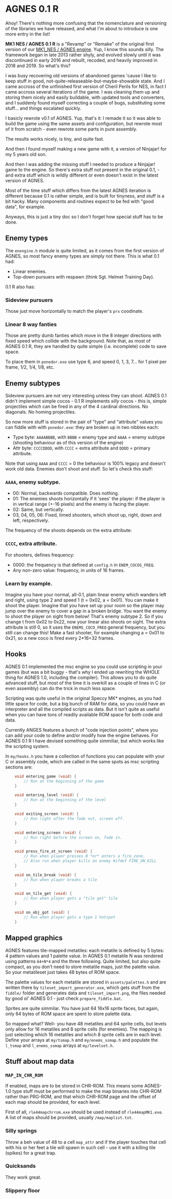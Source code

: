 # AGNES 0.1 R

Ahoy! There's nothing more confusing that the nomenclature and versioning of the libraries we have released, and what I'm about to introduce is one more entry in the list!

**MK1 NES / AGNES 0.1 R** is a "Revamp" or "Remake" of the original first version of our [MK1_NES / AGNES engine](https://github.com/mojontwins/MK1_NES). Yup, I know this sounds silly. The framework began in late 2013 rather shyly, and evolved slowly until it was discontinued in early 2016 and rebuilt, recoded, and heavily improved in 2018 and 2019. So what's this?

I was busy recovering old versions of abandoned games 'cause I like to keep stuff in good, not-quite-releaseable-but-maybe-showable state. And I came accross of the unfinished first version of Cheril Perils for NES, in fact I came accross several iterations of the game. I was cleaning them up and storing them nicely and easily buildable, with updated tools and converters, and I suddenly found myself correcting a couple of bugs, substituting some stuff... and things escalated quickly.

I basicly rewrote v0.1 of AGNES. Yup, that's it: I remade it so it was able to build the game using the same assets and configuration, but rewrote most of it from scratch - even rewrote some parts in pure assembly.

The results works nicely, is tiny, and quite fast.

And then I found myself making a new game with it, a version of Ninjajar! for my 5 years old son.

And then I was adding the missing stuff I needed to produce a Ninjajar! game to the engine. So there's extra stuff not present in the original 0.1, - and extra stuff which is wildly different or even doesn't exist in the latest version of AGNES.

Most of the time stuff which differs from the latest AGNES iteration is different because 0.1 is rather simple, and is built for tinyness, and stuff is a bit hacky. Many components and routines expect to be fed with "good data", for example.

Anyways, this is just a tiny doc so I don't forget how special stuff has to be done.

## Enemy types

The `enengine.h` module is quite limited, as it comes from the first version of AGNES, so most fancy enemy types are simply not there. This is what 0.1 had:

- Linear enemies. 
- Top-down pursuers with respawn (think Sgt. Helmet Training Day).

0.1 R also has:

### Sideview pursuers

Those just move horizontally to match the player's `prx` coodinate.

### Linear 8 way fanties

Those are pretty dumb fanties which move in the 8 integer directions with fixed speed which collide with the background. Note that, as most of AGNES 0.1 R, they are handled by quite simple (i.e. incomplete) code to save space. 

To place them in `ponedor.exe` use type 6, and speed 0, 1, 3, 7... for 1 pixel per frame, 1/2, 1/4, 1/8, etc.

## Enemy subtypes

Sideview pursuers are not very interesting unless they can shoot. AGNES 0.1 didn't implement simple cocos - 0.1 R implements *silly* cocos - this is, simple projectiles which can be fired in any of the 4 cardinal directions. No diagonals. No homing projectiles.

So now more stuff is stored in the pair of "type" and "attribute" values you can fiddle with with `ponedor.exe`: they are broken up in two nibbles each:

- Type byte: `AAAABBBB`, with `BBBB` = enemy type and `AAAA` = enemy subtype (shooting behaviour as of this version of the engine)
- Attr byte: `CCCCDDDD`, with `CCCC` = extra attribute and `DDDD` = primary attribute.

Note that using `AAAA` and `CCCC` = 0 the behaviour is 100% legacy and doesn't work old data. Enemies don't shoot and stuff. So let's check this stuff:

### `AAAA`, enemy subtype.

- 00: Normal, backwards compatible. Does nothing.
- 01: The enemies shoots horizontally if it 'sees' the player: if the player is in vertical range (+-16 pixels) and the enemy is facing the player.
- 02: Same, but vertically.
- 03, 04, 05, 06: Fixed, timed shooters, which shoot up, right, down and left, respectively.

The frequency of the shoots depends on the extra attribute:

### `CCCC`, extra attribute.

For shooters, defines frequency:

- 0000: the frequency is that defined at `config.h` in `ENEM_COCOS_FREQ`.
- Any non-zero value: frequency, in units of 16 frames.

### Learn by example.

Imagine you have your normal, all-0.1, plain linear enemy which wanders left and right, using type 2 and speed 1 (t = 0x02, a = 0x01). You can make it shoot the player. Imagine that you have set up your room so the player may jump over the enemy to cover a gap in a broken bridge. You want the enemy to shoot the player on sight from below! That's enemy subtype 2. So if you change t from 0x02 to 0x22, now your linear also shoots on sight. The extra attribute is still 0, so it uses the `ENEMS_COCO_FREQ` general frequency, but you still can change this! Make a fast shooter, for example changing a = 0x01 to 0x21, so a new coco is fired every 2*16=32 frames.

## Hooks

AGNES 0.1 implemented the msc engine so you could use scripting in your games (but was a bit buggy - that's why I ended up rewriting the WHOLE thing for AGNES 1.0, including the compiler). This allows you to do quite advanced stuff, but most of the time it is overkill as a couple of lines in C (or even assembly) can do the trick in much less space.

Scripting was quite useful in the original Speccy MK* engines, as you had little space for code, but a big bunch of RAM for data, so you could have an interpreter and all the compiled scripts as data. But it isn't quite as useful when you can have tons of readily available ROM space for both code and data.

Currently ANGES features a bunch of "code injection points", where you can add your code to define and/or modify how the engine behaves. For AGNES 0.1 R I have devised something quite simmiliar, but which works like the scripting system.

In `my/hooks.h` you have a collection of functions you can populate with your C or assembly code, which are called in the same spots as msc scripting sections are:

```c 
	void entering_game (void) {
		// Run at the beginning of the game
	}

	void entering_level (void) {
		// Run at the beginning of the level
	}

	void exiting_screen (void) {
		// Run right after the fade out, screen off.
	}

	void entering_screen (void) {
		// Run right before the screen on, fade in.
	}

	void press_fire_at_screen (void) {
		// Run when player presses B *or* enters a fire_zone.
		// Also run when player kills an enemy #ifdef FIRE_ON_KILL
	}

	void on_tile_break (void) {
		// Run when player breaks a tile
	}

	void on_tile_get (void) {
		// Run when player gets a "tile get" tile
	}

	void on_obj_got (void) {
		// Run when player gets a type 1 hotspot
	}
```

## Mapped graphics

AGNES features tile-mapped metatiles: each metatile is defined by 5 bytes: 4 pattern values and 1 palette value. In AGNES 0.1 metatile N was rendered using patterns `64+N*4` and the three following. Quite limited, but also quite compact, as you don't need to store metatile maps, just the palette value. So your metatileset just takes 48 bytes of ROM space.

The palette values for each metatile are stored in `assets/palettes.h` and are written there by `tileset_import_generator.exe`, which gets stuff from the `fiddle/` folder and generates data and `tileset_import.png`, the files needed by good ol' AGNES 0.1 - just check `prepare_fiddle.bat`.

Sprites are quite simmilar. You have just 64 16x16 sprite faces, but again, only 64 bytes of ROM space are spent to store palette data.

So mapped what? Well- you have 48 metatiles and 64 sprite cells, but levels only allow for 16 metatiles and 8 sprite cells (for enemies). The mapping is just selecting which 16 metatiles and which 8 sprite cells are in each level. Define your arrays at `my/tsmap.h` and `my/enems_ssmap.h` and populate the `l_tsmap` and `l_enems_ssmap` arrays at `my/levelset.h`.

## Stuff about map data

### `MAP_IN_CHR_ROM`

If enabled, maps are to be stored in CHR-ROM. This means some AGNES-1.0 type stuff must be performed to make the map binaries into CHR-ROM rather than PRG-ROM, and that which CHR-ROM page and the offset of each map should be provided, for each level.

First of all, `rle44mapchrrom.exe` should be used instead of `rle44mapMK1.exe`. A list of maps should be provided, usually `/map/maplist.txt`. 

### Silly springs

Throw a beh value of 48 to a cell `map_attr` and if the player touches that cell with his or her feet a tile will spawn in such cell - use it with a killing tile (spikes) for a great trap. 

### Quicksands

They work great.

### Slippery floor

